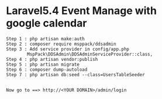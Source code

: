 # Laravel5.4 Event Manage with google calendar

    Step 1 : php artisan make:auth
    Step 2 : composer require msppack/ddsadmin
    Step 3 : Add service provider in config/app.php 
            MspPack\DDSAdmin\DDSAdminServiceProvider::class,
    Step 4 : php artisan vendor:publish
    Step 5 : php artisan migrate
    Step 6 : composer dump-autoload
    Step 7 : php artisan db:seed --class=UsersTableSeeder
    

    Now go to ==> http://<YOUR DOMAIN>/admin/login